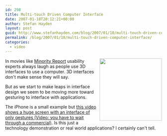 ```yaml
---
id: 298
title: Multi-touch Driven Computer Interface
date: 2007-01-18T20:12:21+00:00
author: Stefan Hayden
layout: post
guid: http://www.stefanhayden.com/blog/2007/01/18/multi-touch-driven-computer-interface/
permalink: /blog/2007/01/18/multi-touch-driven-computer-interface/
categories:
  - video
---
```

<p><img src="/blog/wp-content/3dinterface.jpg" width="200" style="float:right;" />In movies like <a href="http://www.imdb.com/title/tt0181689/">Minority Report</a> usability experts always laugh as people use 3D interfaces to use a computer. 3D interfaces don't make sense they will say.</p>
<p>But as we start to make leaps in interface design we seem to be moving more toward gesturing to interface with applications.</p>
<p> The iPhone is a small example but <a href="http://fastcompany.com/video/general/perceptivepixel.html">this video shows a huge screen with an interface of only gestures (Video: you have to wait through a commercial)</a>. Is this just a technology demonstration or real world applications? I certainly can't tell.
</p>
